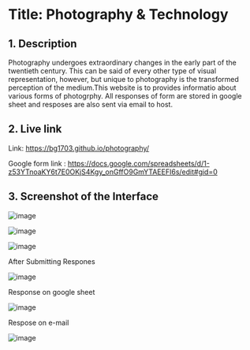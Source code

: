 
# **Title: Photography & Technology**

## **1. Description**
Photography undergoes extraordinary changes in the early part of the twentieth century. This can be said of every other type of visual representation, however, but unique to photography is the transformed perception of the medium.This website is to provides informatio about various forms of photogrphy.
All responses of form are stored in google sheet and resposes are also sent via email to host.
## **2. Live link**
Link: https://bg1703.github.io/photography/

Google form link : https://docs.google.com/spreadsheets/d/1-z53YTnoaKY6t7E0OKjS4Kgy_onGffO9GmYTAEEFI6s/edit#gid=0

## **3. Screenshot of the Interface**

![image](https://user-images.githubusercontent.com/76088075/208220013-82730590-4664-45d5-bc3f-80c73ecca616.png)



![image](https://user-images.githubusercontent.com/76088075/208220023-eccfd29d-990d-4bc4-8121-902de515312e.png)



![image](https://user-images.githubusercontent.com/76088075/208220035-88fb719a-fd26-4f50-aeb2-af4caa47b8df.png)


After Submitting Respones

![image](https://user-images.githubusercontent.com/76088075/208238919-d9889ca3-3945-442e-b3f1-62d7273641f4.png)

Response on google sheet

![image](https://user-images.githubusercontent.com/76088075/208238995-0c86545b-55ce-4ed9-a460-3e2a8cecfb11.png)



Respose on e-mail

![image](https://user-images.githubusercontent.com/76088075/208239100-bf8f6ff9-2710-445c-bb33-b9edb14fafd7.png)

